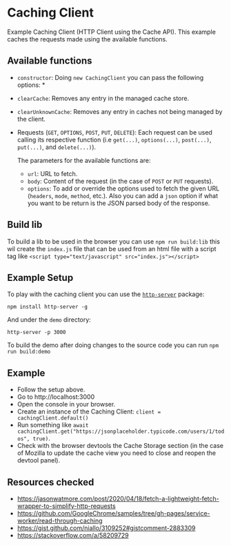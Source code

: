 # Caching Client

Example Caching Client (HTTP Client using the Cache API). This example caches the requests made using the available functions.

## Available functions

* `constructor`: Doing `new CachingClient` you can pass the following options:
    *  
* `clearCache`: Removes any entry in the managed cache store.
* `clearUnknownCache`: Removes any entry in caches not being managed by the client.
* Requests (`GET`, `OPTIONS`, `POST`, `PUT`, `DELETE`): Each request can be used calling its respective function (i.e `get(...)`, `options(...)`, `post(...)`, `put(...)`, and `delete(...)`).

    The parameters for the available functions are:
    * `url`: URL to fetch.
    * `body`: Content of the request (in the case of `POST` or `PUT` requests).
    * `options`: To add or override the options used to fetch the given URL (`headers`, `mode`, `method`, etc.). Also you can add a `json` option if what you want to be return is the JSON parsed body of the response.


## Build lib

To build a lib to be used in the browser you can use `npm run build:lib` this wil create the `index.js` file that can be used from an html file with a script tag like `<script type="text/javascript" src="index.js"></script>`


## Example Setup
To play with the caching client you can use the [`http-server`](https://www.npmjs.com/package/http-server) package:

```
npm install http-server -g
```

And under the `demo` directory:

```
http-server -p 3000
```

To build the demo after doing changes to the source code you can run `npm run build:demo`

## Example

* Follow the setup above.
* Go to http://localhost:3000
* Open the console in your browser.
* Create an instance of the Caching Client: `client = cachingClient.default()` 
* Run something like `await cachingClient.get("https://jsonplaceholder.typicode.com/users/1/todos", true)`.
* Check with the browser devtools the Cache Storage section (in the case of Mozilla to update the cache view you need to close and reopen the devtool panel).

## Resources checked

* https://jasonwatmore.com/post/2020/04/18/fetch-a-lightweight-fetch-wrapper-to-simplify-http-requests
* https://github.com/GoogleChrome/samples/tree/gh-pages/service-worker/read-through-caching
* https://gist.github.com/niallo/3109252#gistcomment-2883309
* https://stackoverflow.com/a/58209729
 
